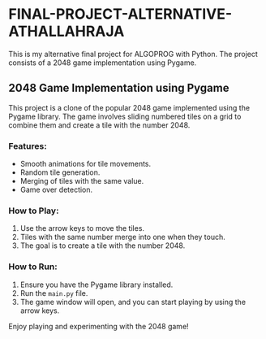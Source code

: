 # FINAL-PROJECT-ALTERNATIVE-ATHALLAHRAJA
This is my alternative final project for ALGOPROG with Python. The project consists of a 2048 game implementation using Pygame.

## 2048 Game Implementation using Pygame

This project is a clone of the popular 2048 game implemented using the Pygame library. The game involves sliding numbered tiles on a grid to combine them and create a tile with the number 2048.

### Features:
- Smooth animations for tile movements.
- Random tile generation.
- Merging of tiles with the same value.
- Game over detection.

### How to Play:
1. Use the arrow keys to move the tiles.
2. Tiles with the same number merge into one when they touch.
3. The goal is to create a tile with the number 2048.

### How to Run:
1. Ensure you have the Pygame library installed.
2. Run the `main.py` file.
3. The game window will open, and you can start playing by using the arrow keys.

Enjoy playing and experimenting with the 2048 game!
